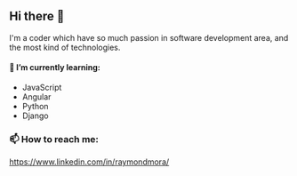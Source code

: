 ## Hi there 👋

I'm a coder which have so much passion in software development area, and the most kind of technologies.

#### 🌱 I’m currently learning:
- JavaScript
- Angular
- Python
- Django

### 📫 How to reach me:

https://www.linkedin.com/in/raymondmora/

<!--
**MrDavid0614/MrDavid0614** is a ✨ _special_ ✨ repository because its `README.md` (this file) appears on your GitHub profile.

Here are some ideas to get you started:

- 🔭 I’m currently working on ...
- 🌱 I’m currently learning ...
- 👯 I’m looking to collaborate on ...
- 🤔 I’m looking for help with ...
- 💬 Ask me about ...
- 📫 How to reach me: ...
- 😄 Pronouns: ...
- ⚡ Fun fact: ...
-->
